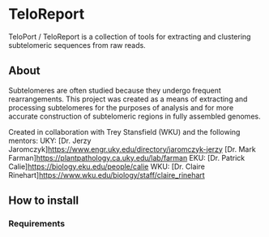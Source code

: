 # TeloReport
TeloPort / TeloReport is a collection of tools for extracting and clustering subtelomeric sequences from raw reads.

## About

Subtelomeres are often studied because they undergo frequent rearrangements. This project was created as a means of extracting and processing subtelomeres for the purposes of analysis and for more accurate construction of subtelomeric regions in fully assembled genomes.

Created in collaboration with Trey Stansfield (WKU) and the following mentors:
  UKY:  [Dr. Jerzy Jaromczyk]https://www.engr.uky.edu/directory/jaromczyk-jerzy
        [Dr. Mark Farman]https://plantpathology.ca.uky.edu/lab/farman
  EKU:  [Dr. Patrick Calie]https://biology.eku.edu/people/calie
  WKU:  [Dr. Claire Rinehart]https://www.wku.edu/biology/staff/claire_rinehart

## How to install

### Requirements

 
